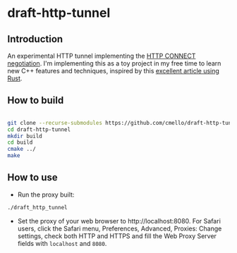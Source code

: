 # draft-http-tunnel

## Introduction

An experimental HTTP tunnel implementing the [HTTP CONNECT negotiation](https://en.wikipedia.org/wiki/HTTP_tunnel). I'm implementing this as a toy project in my free time to learn new C++ features and techniques, inspired by this [excellent article using Rust](https://medium.com/swlh/writing-a-modern-http-s-tunnel-in-rust-56e70d898700).

## How to build

```bash

git clone --recurse-submodules https://github.com/cmello/draft-http-tunnel.git
cd draft-http-tunnel
mkdir build
cd build
cmake ../
make

```

## How to use

* Run the proxy built:

```bash
./draft_http_tunnel
```

* Set the proxy of your web browser to http://localhost:8080. For Safari users, click the Safari menu, Preferences, Advanced, Proxies: Change settings, check both HTTP and HTTPS and fill the Web Proxy Server fields with ```localhost``` and ```8080```.

